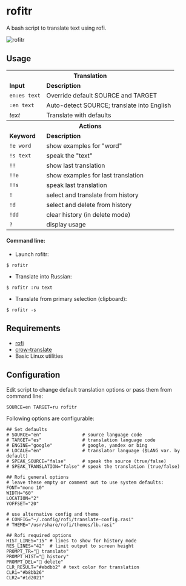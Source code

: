 # rofitr

A bash script to translate text using rofi.

![rofitr](https://user-images.githubusercontent.com/32964025/85084679-35b2fc80-b1de-11ea-9f89-ffc51e546253.gif "rofitr in action")

## Usage
<table>
<tbody>
<tr><th colspan="2"><strong>Translation</strong></th></tr><tr><td><strong>Input</strong></td><td><strong>Description</strong></td></tr>
<tr><td><code>en:es text</code></td><td>Override default SOURCE and TARGET</td></tr>
<tr><td><code>:en text</code></td><td>Auto-detect SOURCE; translate into English</td></tr>
<tr><td><i>text</i></td><td>Translate with defaults</td></tr>
<tr><th colspan="2"><strong>Actions</strong></th></tr><tr><td><strong>Keyword</strong></td><td><strong>Description</strong></td></tr>
<tr><td><code>!e word</code></td><td>show examples for "word"</td></tr>
<tr><td><code>!s text</code></td><td>speak the "text"</td></tr>
<tr><td><code>!!</code></td><td>show last translation</td></tr>
<tr><td><code>!!e</code></td><td>show examples for last translation</td></tr>
<tr><td><code>!!s</code></td><td>speak last translation</td></tr>
<tr><td><code>!</code></td><td>select and translate from history</td></tr>
<tr><td><code>!d</code></td><td>select and delete from history</td></tr>
<tr><td><code>!dd</code></td><td>clear history (in delete mode)</td></tr>
<tr><td><code>?</code></td><td>display usage</td></tr>
</tbody>
</table>

#### Command line:
- Launch rofitr:
```
$ rofitr
```
- Translate into Russian:
```
$ rofitr :ru text
```
- Translate from primary selection (clipboard):
```
$ rofitr -s
```

## Requirements
* [rofi](https://github.com/davatorium/rofi)
* [crow-translate](https://github.com/crow-translate/crow-translate)
* Basic Linux utilities

## Configuration
Edit script to change default translation options or pass them from command line:
```
SOURCE=en TARGET=ru rofitr
```
Following options are configurable:
```
## Set defaults
# SOURCE="en"               # source language code
# TARGET="es"               # translation language code
# ENGINE="google"           # google, yandex or bing
# LOCALE="en"               # translator language ($LANG var. by default)
# SPEAK_SOURCE="false"      # speak the source (true/false)
# SPEAK_TRANSLATION="false" # speak the translation (true/false)

## Rofi general options
# leave these empty or comment out to use system defaults:
FONT="mono 10"
WIDTH="60"
LOCATION="2"
YOFFSET="20"

# use alternative config and theme
# CONFIG="~/.config/rofi/translate-config.rasi"
# THEME="/usr/share/rofi/themes/lb.rasi"

## Rofi required options
HIST_LINES="15" # lines to show for history mode
RES_LINES="42"  # limit output to screen height
PROMPT_TR=" translate"
PROMPT_HIST=" history"
PROMPT_DEL=" delete"
CLR_RESULT="#ebdbb2" # text color for translation
CLR1="#b8bb26"
CLR2="#1d2021"
```

